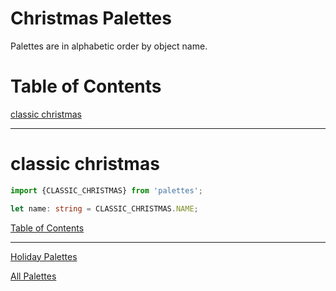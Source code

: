 <!--suppress JSUnresolvedLibraryURL -->

# Christmas Palettes

Palettes are in alphabetic order by object name.

# Table of Contents

[classic christmas](#classic-christmas)

----

# classic christmas

<!-- Coolors Palette Widget -->
<script src="https://coolors.co/palette-widget/widget.js"></script>
<script data-id="048851888975141655">new CoolorsPaletteWidget("048851888975141655", ["bc010a","d01625","007058","23856d","fbf9f9"]); </script>

````typescript
import {CLASSIC_CHRISTMAS} from 'palettes';

let name: string = CLASSIC_CHRISTMAS.NAME;
````

[Table of Contents](#table-of-contents)

----

[Holiday Palettes](../holiday-palettes.md)

[All Palettes](../../all-palettes.md)
